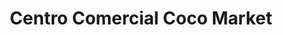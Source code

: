 ---
title: "Centro Comercial Coco Market"
url: /tucacas/centro-comercial-coco-market/
shop: centro comercial
---